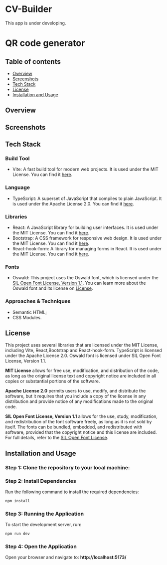 # CV-Builder

This app is under developing.

# QR code generator

## Table of contents

- [Overview](#overview)
- [Screenshots](#screenshots)
- [Tech Stack](#tech-stack)
- [License](#license)
- [Installation and Usage](#installation-and-usage)

## Overview

## Screenshots

## Tech Stack

### Build Tool
- Vite: A fast build tool for modern web projects. It is used under the MIT License. You can find it [here](https://github.com/vitejs/vite/blob/main/LICENSE).

### Language
- TypeScript: A superset of JavaScript that compiles to plain JavaScript. It is used under the Apache License 2.0. You can find it [here](https://github.com/microsoft/TypeScript/blob/main/LICENSE.txt).

### Libraries
- React: A JavaScript library for building user interfaces. It is used under the MIT License. You can find it [here](https://github.com/facebook/react/blob/main/LICENSE).
- Bootstrap: A CSS framework for responsive web design. It is used under the MIT License. You can find it [here](https://github.com/twbs/bootstrap/blob/main/LICENSE).
- React-hook-form: A library for managing forms in React. It is used under the MIT License. You can find it [here](https://github.com/react-hook-form/react-hook-form/blob/master/LICENSE).

### Fonts
- Oswald: This project uses the Oswald font, which is licensed under the [SIL Open Font License, Version 1.1](https://openfontlicense.org/open-font-license-official-text/). You can learn more about the Oswald font and its license on [License](https://fonts.google.com/specimen/Oswald/license).

### Approaches & Techniques
- Semantic HTML;
- CSS Modules.

## License
This project uses several libraries that are licensed under the MIT License, including Vite, React,Bootstrap and React-hook-form. TypeScript is licensed under the Apache License 2.0. Oswald font is licensed under SIL Open Font License, Version 1.1.

**MIT License** allows for free use, modification, and distribution of the code, as long as the original license text and copyright notice are included in all copies or substantial portions of the software.

**Apache License 2.0** permits users to use, modify, and distribute the software, but it requires that you include a copy of the license in any distribution and provide notice of any modifications made to the original code.

**SIL Open Font License, Version 1.1** allows for the use, study, modification, and redistribution of the font software freely, as long as it is not sold by itself. The fonts can be bundled, embedded, and redistributed with software, provided that the copyright notice and this license are included. For full details, refer to the [SIL Open Font License](https://openfontlicense.org/open-font-license-official-text/).

## Installation and Usage
### Step 1: Clone the repository to your local machine:
### Step 2: Install Dependencies
Run the following command to install the required dependencies:

```bash
npm install
```
### Step 3: Running the Application
To start the development server, run:

```bash
npm run dev
```
### Step 4: Open the Application
Open your browser and navigate to: 
**http://localhost:5173/**
